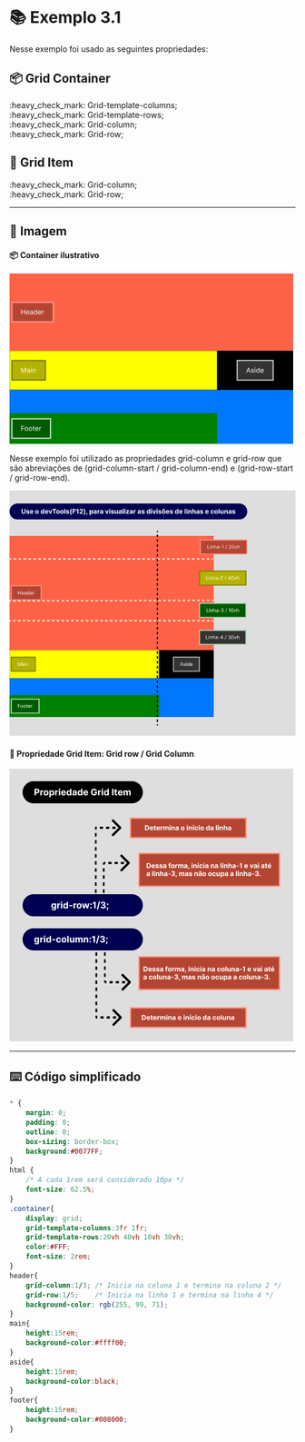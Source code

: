 # :books: Exemplo 3.1

<p>Nesse exemplo foi usado as seguintes propriedades:</p>

## :package: Grid Container
<p>    
    :heavy_check_mark: Grid-template-columns;<br>
    :heavy_check_mark: Grid-template-rows;<br>          
    :heavy_check_mark: Grid-column;<br>    
    :heavy_check_mark: Grid-row;<br>    
</p>

## :pencil: Grid Item

<p>        
    :heavy_check_mark: Grid-column;<br>    
    :heavy_check_mark: Grid-row;<br>    
</p>

---

## :art: Imagem 

#### :package: Container ilustrativo

<img alt="container" src="./../img/img-3-ex.png">
<p>Nesse exemplo foi utilizado as propriedades grid-column e grid-row que são abreviações de (grid-column-start / grid-column-end) e (grid-row-start / grid-row-end).</p>
<img alt="container" src="./../img/img-ex-03.2.png">


#### :pencil: Propriedade Grid Item: Grid row / Grid Column

<img alt="container" src="./../img/img-ex-4.2.png">

---

## :keyboard: Código simplificado

```css
* {
    margin: 0;
    padding: 0;
    outline: 0;
    box-sizing: border-box;
    background:#0077FF;    
}
html {
    /* A cada 1rem será considerado 10px */
    font-size: 62.5%;
}
.container{
    display: grid;
    grid-template-columns:3fr 1fr;
    grid-template-rows:20vh 40vh 10vh 30vh;   
    color:#FFF;
    font-size: 2rem;
}
header{
    grid-column:1/3; /* Inicia na coluna 1 e termina na coluna 2 */    
    grid-row:1/5;    /* Inicia na linha 1 e termina na linha 4 */
    background-color: rgb(255, 99, 71);          
}
main{
    height:15rem;    
    background-color:#ffff00;    
}
aside{
    height:15rem;
    background-color:black;    
}
footer{    
    height:15rem;
    background-color:#008000;
}
    
```